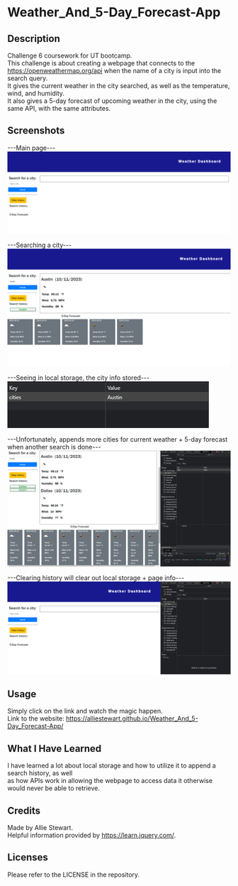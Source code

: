 # Weather_And_5-Day_Forecast-App

## Description
Challenge 6 coursework for UT bootcamp. <br />
This challenge is about creating a webpage that connects to the <br />
https://openweathermap.org/api when the name of a city is input into the search query. <br />
It gives the current weather in the city searched, as well as the temperature, wind, and humidity. <br />
It also gives a 5-day forecast of upcoming weather in the city, using the <br />
same API, with the same attributes. <br />

## Screenshots
---Main page--- <br />
![Alt text](assets/images/1main-page.png) <br />

---Searching a city--- <br />
![Alt text](assets/images/2searching-city.png) <br />

---Seeing in local storage, the city info stored--- <br />
![Alt text](assets/images/3stored-locally.png) <br />

---Unfortunately, appends more cities for current weather + 5-day forecast when another search is done--- <br />
![Alt text](assets/images/4unfortunately.png) <br />

---Clearing history will clear out local storage + page info--- <br />
![Alt text](assets/images/5clears-history-and-local-storage.png) <br />

## Usage
Simply click on the link and watch the magic happen. <br />
Link to the website: https://alliestewart.github.io/Weather_And_5-Day_Forecast-App/

## What I Have Learned
I have learned a lot about local storage and how to utilize it to append a search history, as well <br />
as how APIs work in allowing the webpage to access data it otherwise would never be able to retrieve. <br />

## Credits
Made by Allie Stewart. <br />
Helpful information provided by https://learn.jquery.com/.

## Licenses
Please refer to the LICENSE in the repository.
